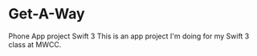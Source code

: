 # Get-A-Way
Phone App project Swift 3
This is an app project I'm doing for my Swift 3 class at MWCC.
